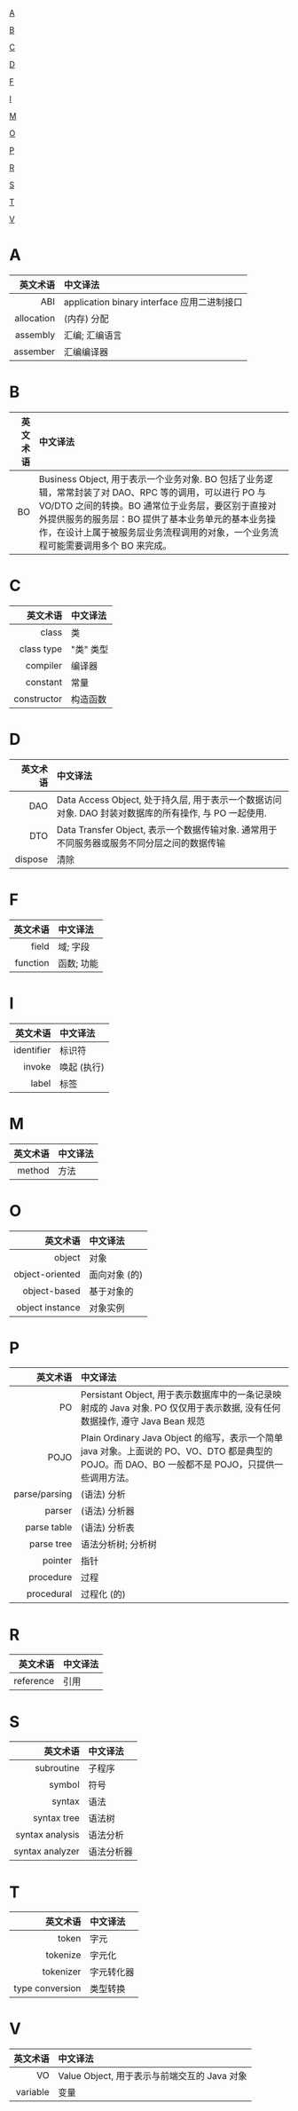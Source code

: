 [A](#a)

[B](#b)

[C](#c)

[D](#d)

[F](#f)

[I](#i)

[M](#m)

[O](#o)

[P](#p)

[R](#r)

[S](#s)

[T](#t)

[V](#v)

# A

英文术语 | 中文译法
---:|:---
ABI | application binary interface 应用二进制接口
allocation | (内存) 分配
assembly | 汇编; 汇编语言
assember | 汇编编译器

# B

英文术语 | 中文译法
---:|:---
BO | Business Object, 用于表示一个业务对象. BO 包括了业务逻辑，常常封装了对 DAO、RPC 等的调用，可以进行 PO 与 VO/DTO 之间的转换。BO 通常位于业务层，要区别于直接对外提供服务的服务层：BO 提供了基本业务单元的基本业务操作，在设计上属于被服务层业务流程调用的对象，一个业务流程可能需要调用多个 BO 来完成。

# C

英文术语 | 中文译法
---:|:---
class | 类
class type | "类" 类型
compiler | 编译器
constant | 常量
constructor | 构造函数

# D

英文术语 | 中文译法
---:|:---
DAO | Data Access Object, 处于持久层, 用于表示一个数据访问对象. DAO 封装对数据库的所有操作, 与 PO 一起使用.
DTO | Data Transfer Object, 表示一个数据传输对象. 通常用于不同服务器或服务不同分层之间的数据传输
dispose | 清除

# F

英文术语 | 中文译法
---:|:---
field | 域; 字段
function | 函数; 功能

# I

英文术语 | 中文译法
---:|:---
identifier | 标识符
invoke | 唤起 (执行)
label | 标签

# M

英文术语 | 中文译法
---:|:---
method | 方法

# O 

英文术语 | 中文译法
---:|:---
object | 对象
object-oriented | 面向对象 (的)
object-based | 基于对象的
object instance | 对象实例

# P

英文术语 | 中文译法
---:|:---
PO | Persistant Object, 用于表示数据库中的一条记录映射成的 Java 对象. PO 仅仅用于表示数据, 没有任何数据操作, 遵守 Java Bean 规范
POJO | Plain Ordinary Java Object 的缩写，表示一个简单 java 对象。上面说的 PO、VO、DTO 都是典型的 POJO。而 DAO、BO 一般都不是 POJO，只提供一些调用方法。
parse/parsing | (语法) 分析
parser | (语法) 分析器
parse table | (语法) 分析表
parse tree | 语法分析树; 分析树
pointer | 指针
procedure | 过程
procedural | 过程化 (的)

# R

英文术语 | 中文译法
---:|:---
reference | 引用

# S

英文术语 | 中文译法
---:|:---
subroutine | 子程序
symbol | 符号
syntax | 语法
syntax tree | 语法树
syntax analysis | 语法分析
syntax analyzer | 语法分析器

# T

英文术语 | 中文译法
---:|:---
token | 字元
tokenize | 字元化
tokenizer | 字元转化器
type conversion | 类型转换

# V

英文术语 | 中文译法
---:|:---
VO | Value Object, 用于表示与前端交互的 Java 对象
variable | 变量
